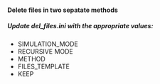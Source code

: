 ####  Delete files in two sepatate methods

##### Update del_files.ini with the appropriate values:
- SIMULATION_MODE
- RECURSIVE MODE
- METHOD
- FILES_TEMPLATE
- KEEP
